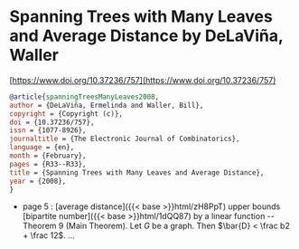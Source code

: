 # Spanning Trees with Many Leaves and Average Distance by DeLaViña, Waller

[https://www.doi.org/10.37236/757](https://www.doi.org/10.37236/757)

```bibtex
@article{spanningTreesManyLeaves2008,
author = {DeLaViña, Ermelinda and Waller, Bill},
copyright = {Copyright (c)},
doi = {10.37236/757},
issn = {1077-8926},
journaltitle = {The Electronic Journal of Combinatorics},
language = {en},
month = {February},
pages = {R33--R33},
title = {Spanning Trees with Many Leaves and Average Distance},
year = {2008},
}
```
* page 5 : [average distance]({{< base >}}html/zH8PpT) upper bounds [bipartite number]({{< base >}}html/1dQQ87) by a linear function -- Theorem 9 (Main Theorem). Let $G$ be a graph. Then $\bar{D} < \frac b2 + \frac 12$. ...